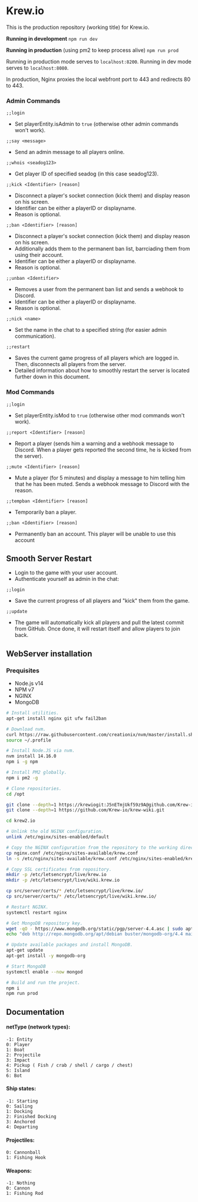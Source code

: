 # Krew.io
This is the production repository (working title) for Krew.io.

**Running in development**
``npm run dev``

**Running in production** (using pm2 to keep process alive)
``npm run prod``

Running in production mode serves to ``localhost:8200``.
Running in dev mode serves to ``localhost:8080``.

In production, Nginx proxies the local webfront port to 443 and redirects 80 to 443. 

### Admin Commands
 ```
 ;;login
 ```
 - Set playerEntity.isAdmin to ``true`` (otherwise other admin commands won't work).

 ```
 ;;say <message>
 ```
 - Send an admin message to all players online.

 ```
 ;;whois <seadog123>
 ```
 - Get player ID of specified seadog (in this case seadog123).

 ```
 ;;kick <Identifier> [reason]
 ```
 - Disconnect a player's socket connection (kick them) and display reason on his screen.
 - Identifier can be either a playerID or displayname.
 - Reason is optional.

 ```
 ;;ban <Identifier> [reason]
 ```
 - Disconnect a player's socket connection (kick them) and display reason on his screen.
 - Additionally adds them to the permanent ban list, barrciading them from using their account.
 - Identifier can be either a playerID or displayname.
 - Reason is optional.

 ```
 ;;unban <Identifier>
 ```
 - Removes a user from the permanent ban list and sends a webhook to Discord.
 - Identifier can be either a playerID or displayname.
 - Reason is optional.

 ```
 ;;nick <name>
 ```
 - Set the name in the chat to a specified string (for easier admin communication).

 ```
 ;;restart
 ```
 - Saves the current game progress of all players which are logged in. Then, disconnects all players from the server.
 - Detailed information about how to smoothly restart the server is located further down in this document.

 ### Mod Commands
 ```
 ;;login
 ```
 - Set playerEntity.isMod to ``true`` (otherwise other mod commands won't work).

 ```
 ;;report <Identifier> [reason]
 ```
 - Report a player (sends him a warning and a webhook message to Discord. When a player gets reported the second time, he is kicked from the server).

 ```
 ;;mute <Identifier> [reason]
 ```
 - Mute a player (for 5 minutes) and display a message to him telling him that he has been muted. Sends a webhook message to Discord with the reason.

 ```
 ;;tempban <Identifier> [reason]
 ```
 - Temporarily ban a player.

 ```
 ;;ban <Identifier> [reason]
 ```
 - Permanently ban an account. This player will be unable to use this account

## Smooth Server Restart
 - Login to the game with your user account.
 - Authenticate yourself as admin in the chat:
 ```
 ;;login
 ```

 - Save the current progress of all players and "kick" them from the game.
 ```
 ;;update
 ```
 - The game will automatically kick all players and pull the latest commit from GitHub. Once done, it will restart itself and allow players to join back.

## WebServer installation

### Prequisites
 * Node.js v14
 * NPM v7
 * NGINX
 * MongoDB

```sh
# Install utilities.
apt-get install nginx git ufw fail2ban

# Download nvm.
curl https://raw.githubusercontent.com/creationix/nvm/master/install.sh | bash 
source ~/.profile

# Install Node.JS via nvm.
nvm install 14.16.0
npm i -g npm

# Install PM2 globally.
npm i pm2 -g

# Clone repositories.
cd /opt

git clone --depth=1 https://krewiogit:J5nETmjUkf59z9A@github.com/Krew-io/krew2.io.git
git clone --depth=1 https://github.com/Krew-io/krew-wiki.git

cd krew2.io

# Unlink the old NGINX configuration.
unlink /etc/nginx/sites-enabled/default

# Copy the NGINX configuration from the repository to the working directory.
cp nginx.conf /etc/nginx/sites-available/krew.conf
ln -s /etc/nginx/sites-available/krew.conf /etc/nginx/sites-enabled/krew.conf

# Copy SSL certificates from repository.
mkdir -p /etc/letsencrypt/live/krew.io
mkdir -p /etc/letsencrypt/live/wiki.krew.io

cp src/server/certs/* /etc/letsencrypt/live/krew.io/
cp src/server/certs/* /etc/letsencrypt/live/wiki.krew.io/

# Restart NGINX.
systemctl restart nginx

# Get MongoDB repository key.
wget -qO - https://www.mongodb.org/static/pgp/server-4.4.asc | sudo apt-key add -
echo "deb http://repo.mongodb.org/apt/debian buster/mongodb-org/4.4 main" | sudo tee /etc/apt/sources.list.d/mongodb-org-4.4.list

# Update available packages and install MongoDB.
apt-get update
apt-get install -y mongodb-org

# Start MongoDB
systemctl enable --now mongod

# Build and run the project.
npm i
npm run prod

```

## Documentation

#### netType (network types):
 ```
 -1: Entity
 0: Player
 1: Boat
 2: Projectile
 3: Impact
 4: Pickup ( Fish / crab / shell / cargo / chest)
 5: Island
 6: Bot
 ```

#### Ship states:
 ```
 -1: Starting
 0: Sailing
 1: Docking
 2: Finished Docking
 3: Anchored
 4: Departing
 ```

#### Projectiles:
 ```
 0: Cannonball
 1: Fishing Hook
 ```

#### Weapons:
 ```
 -1: Nothing
 0: Cannon
 1: Fishing Rod
 ```
